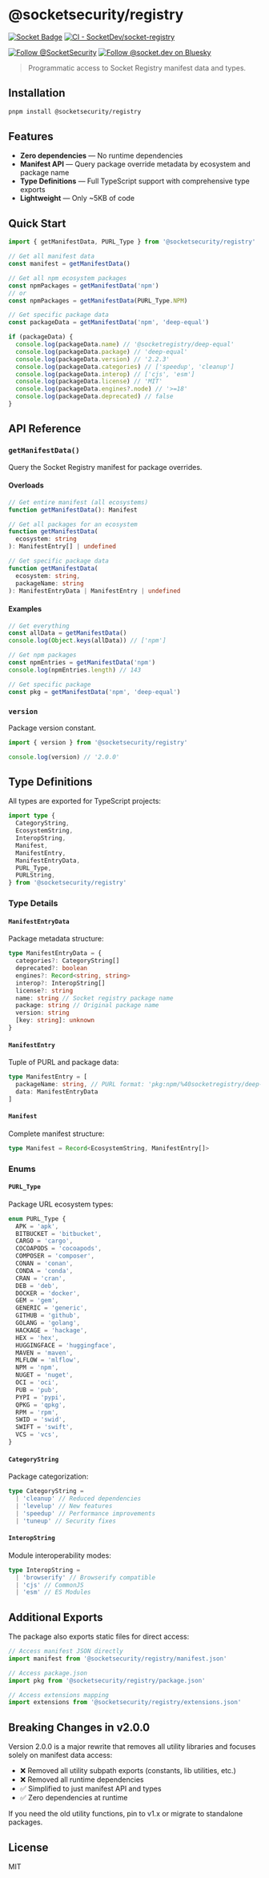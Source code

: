 # @socketsecurity/registry

[![Socket Badge](https://socket.dev/api/badge/npm/package/@socketsecurity/registry)](https://socket.dev/npm/package/@socketsecurity/registry)
[![CI - SocketDev/socket-registry](https://github.com/SocketDev/socket-registry/actions/workflows/_local-not-for-reuse-ci.yml/badge.svg)](https://github.com/SocketDev/socket-registry/actions/workflows/_local-not-for-reuse-ci.yml)

[![Follow @SocketSecurity](https://img.shields.io/twitter/follow/SocketSecurity?style=social)](https://twitter.com/SocketSecurity)
[![Follow @socket.dev on Bluesky](https://img.shields.io/badge/Follow-@socket.dev-1DA1F2?style=social&logo=bluesky)](https://bsky.app/profile/socket.dev)

> Programmatic access to Socket Registry manifest data and types.

## Installation

```bash
pnpm install @socketsecurity/registry
```

## Features

- **Zero dependencies** — No runtime dependencies
- **Manifest API** — Query package override metadata by ecosystem and package name
- **Type Definitions** — Full TypeScript support with comprehensive type exports
- **Lightweight** — Only ~5KB of code

## Quick Start

```typescript
import { getManifestData, PURL_Type } from '@socketsecurity/registry'

// Get all manifest data
const manifest = getManifestData()

// Get all npm ecosystem packages
const npmPackages = getManifestData('npm')
// or
const npmPackages = getManifestData(PURL_Type.NPM)

// Get specific package data
const packageData = getManifestData('npm', 'deep-equal')

if (packageData) {
  console.log(packageData.name) // '@socketregistry/deep-equal'
  console.log(packageData.package) // 'deep-equal'
  console.log(packageData.version) // '2.2.3'
  console.log(packageData.categories) // ['speedup', 'cleanup']
  console.log(packageData.interop) // ['cjs', 'esm']
  console.log(packageData.license) // 'MIT'
  console.log(packageData.engines?.node) // '>=18'
  console.log(packageData.deprecated) // false
}
```

## API Reference

### `getManifestData()`

Query the Socket Registry manifest for package overrides.

#### Overloads

```typescript
// Get entire manifest (all ecosystems)
function getManifestData(): Manifest

// Get all packages for an ecosystem
function getManifestData(
  ecosystem: string
): ManifestEntry[] | undefined

// Get specific package data
function getManifestData(
  ecosystem: string,
  packageName: string
): ManifestEntryData | ManifestEntry | undefined
```

#### Examples

```typescript
// Get everything
const allData = getManifestData()
console.log(Object.keys(allData)) // ['npm']

// Get npm packages
const npmEntries = getManifestData('npm')
console.log(npmEntries.length) // 143

// Get specific package
const pkg = getManifestData('npm', 'deep-equal')
```

### `version`

Package version constant.

```typescript
import { version } from '@socketsecurity/registry'

console.log(version) // '2.0.0'
```

## Type Definitions

All types are exported for TypeScript projects:

```typescript
import type {
  CategoryString,
  EcosystemString,
  InteropString,
  Manifest,
  ManifestEntry,
  ManifestEntryData,
  PURL_Type,
  PURLString,
} from '@socketsecurity/registry'
```

### Type Details

#### `ManifestEntryData`

Package metadata structure:

```typescript
type ManifestEntryData = {
  categories?: CategoryString[]
  deprecated?: boolean
  engines?: Record<string, string>
  interop?: InteropString[]
  license?: string
  name: string // Socket registry package name
  package: string // Original package name
  version: string
  [key: string]: unknown
}
```

#### `ManifestEntry`

Tuple of PURL and package data:

```typescript
type ManifestEntry = [
  packageName: string, // PURL format: 'pkg:npm/%40socketregistry/deep-equal@2.2.3'
  data: ManifestEntryData
]
```

#### `Manifest`

Complete manifest structure:

```typescript
type Manifest = Record<EcosystemString, ManifestEntry[]>
```

### Enums

#### `PURL_Type`

Package URL ecosystem types:

```typescript
enum PURL_Type {
  APK = 'apk',
  BITBUCKET = 'bitbucket',
  CARGO = 'cargo',
  COCOAPODS = 'cocoapods',
  COMPOSER = 'composer',
  CONAN = 'conan',
  CONDA = 'conda',
  CRAN = 'cran',
  DEB = 'deb',
  DOCKER = 'docker',
  GEM = 'gem',
  GENERIC = 'generic',
  GITHUB = 'github',
  GOLANG = 'golang',
  HACKAGE = 'hackage',
  HEX = 'hex',
  HUGGINGFACE = 'huggingface',
  MAVEN = 'maven',
  MLFLOW = 'mlflow',
  NPM = 'npm',
  NUGET = 'nuget',
  OCI = 'oci',
  PUB = 'pub',
  PYPI = 'pypi',
  QPKG = 'qpkg',
  RPM = 'rpm',
  SWID = 'swid',
  SWIFT = 'swift',
  VCS = 'vcs',
}
```

#### `CategoryString`

Package categorization:

```typescript
type CategoryString =
  | 'cleanup' // Reduced dependencies
  | 'levelup' // New features
  | 'speedup' // Performance improvements
  | 'tuneup' // Security fixes
```

#### `InteropString`

Module interoperability modes:

```typescript
type InteropString =
  | 'browserify' // Browserify compatible
  | 'cjs' // CommonJS
  | 'esm' // ES Modules
```

## Additional Exports

The package also exports static files for direct access:

```typescript
// Access manifest JSON directly
import manifest from '@socketsecurity/registry/manifest.json'

// Access package.json
import pkg from '@socketsecurity/registry/package.json'

// Access extensions mapping
import extensions from '@socketsecurity/registry/extensions.json'
```

## Breaking Changes in v2.0.0

Version 2.0.0 is a major rewrite that removes all utility libraries and focuses solely on manifest data access:

- ❌ Removed all utility subpath exports (constants, lib utilities, etc.)
- ❌ Removed all runtime dependencies
- ✅ Simplified to just manifest API and types
- ✅ Zero dependencies at runtime

If you need the old utility functions, pin to v1.x or migrate to standalone packages.

## License

MIT
